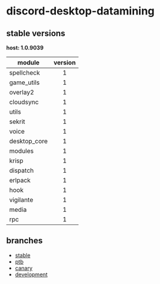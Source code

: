 # discord-desktop-datamining

## stable versions

**host: 1.0.9039**

| module | version |
| ------ | :-----: |
| spellcheck | 1 |
| game_utils | 1 |
| overlay2 | 1 |
| cloudsync | 1 |
| utils | 1 |
| sekrit | 1 |
| voice | 1 |
| desktop_core | 1 |
| modules | 1 |
| krisp | 1 |
| dispatch | 1 |
| erlpack | 1 |
| hook | 1 |
| vigilante | 1 |
| media | 1 |
| rpc | 1 |

## branches

- [stable](https://github.com/OpenAsar/discord-desktop-datamining/tree/stable)
- [ptb](https://github.com/OpenAsar/discord-desktop-datamining/tree/ptb)
- [canary](https://github.com/OpenAsar/discord-desktop-datamining/tree/canary)
- [development](https://github.com/OpenAsar/discord-desktop-datamining/tree/development)